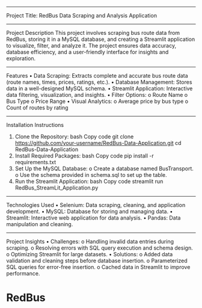 ________________________________________
Project Title: RedBus Data Scraping and Analysis Application
________________________________________
Project Description
This project involves scraping bus route data from RedBus, storing it in a MySQL database, and creating a Streamlit application to visualize, filter, and analyze it. The project ensures data accuracy, database efficiency, and a user-friendly interface for insights and exploration.
________________________________________
Features
•	Data Scraping: Extracts complete and accurate bus route data (route names, times, prices, ratings, etc.).
•	Database Management: Stores data in a well-designed MySQL schema.
•	Streamlit Application: Interactive data filtering, visualization, and insights.
•	Filter Options:
o	Route Name
o	Bus Type
o	Price Range
•	Visual Analytics:
o	Average price by bus type
o	Count of routes by rating
________________________________________
Installation Instructions
1.	Clone the Repository:
bash
Copy code
git clone https://github.com/your-username/RedBus-Data-Application.git
cd RedBus-Data-Application
2.	Install Required Packages:
bash
Copy code
pip install -r requirements.txt
3.	Set Up the MySQL Database:
o	Create a database named BusTransport.
o	Use the schema provided in schema.sql to set up the table.
4.	Run the Streamlit Application:
bash
Copy code
streamlit run RedBus_StreamLit_Application.py
________________________________________
Technologies Used
•	Selenium: Data scraping, cleaning, and application development.
•	MySQL: Database for storing and managing data.
•	Streamlit: Interactive web application for data analysis.
•	Pandas: Data manipulation and cleaning.
________________________________________
Project Insights
•	Challenges:
o	Handling invalid data entries during scraping.
o	Resolving errors with SQL query execution and schema design.
o	Optimizing Streamlit for large datasets.
•	Solutions:
o	Added data validation and cleaning steps before database insertion.
o	Parameterized SQL queries for error-free insertion.
o	Cached data in Streamlit to improve performance.
# RedBus
